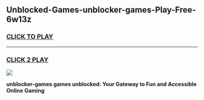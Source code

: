 
## Unblocked-Games-unblocker-games-Play-Free-6w13z
<h3>
<a href="https://premium76.site?title=unblocker-games&ref=09A">CLICK TO PLAY</a></h3>
<hr>

<h3>
<a href="https://premium76.site?title=unblocker-games&ref=09A">CLICK 2 PLAY</a>
  
</h3>

<a href="https://premium76.site?title=unblocker-games&ref=09A"><img src="https://clearcache.store/games.png"></a>


**unblocker-games games unblocked: Your Gateway to Fun and Accessible Online Gaming**
